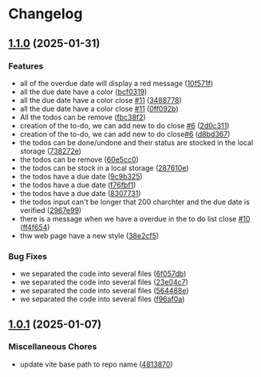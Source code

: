 # Changelog

## [1.1.0](https://github.com/maryam-amn/web_todo/compare/v1.0.1...v1.1.0) (2025-01-31)


### Features

* all of the overdue date will display a red message ([10f571f](https://github.com/maryam-amn/web_todo/commit/10f571f851c41a3e3a087d193341b7bbb3475b48))
* all the due date have a color ([bcf0319](https://github.com/maryam-amn/web_todo/commit/bcf0319731528d75df70f55c3ceaef74cabfc49c))
* all the due date have a color  close [#11](https://github.com/maryam-amn/web_todo/issues/11) ([3488778](https://github.com/maryam-amn/web_todo/commit/348877858a7749d78f323638fd802f870bc62568))
* all the due date have a color  close [#11](https://github.com/maryam-amn/web_todo/issues/11) ([0ff092b](https://github.com/maryam-amn/web_todo/commit/0ff092b6a5b19afe0d0db06e74bc166e623a02ea))
* All the todos can be remove ([fbc38f2](https://github.com/maryam-amn/web_todo/commit/fbc38f25c1fb6a46d3776a1efa3519d7c1b6bb22))
* creation of the  to-do, we can add new to do close [#6](https://github.com/maryam-amn/web_todo/issues/6) ([2d0c311](https://github.com/maryam-amn/web_todo/commit/2d0c311da3c885530ef7ec1faac4cee915818c4f))
* creation of the  to-do, we can add new to do close[#6](https://github.com/maryam-amn/web_todo/issues/6) ([d8bd367](https://github.com/maryam-amn/web_todo/commit/d8bd3674b1b5d3e47d4a813211884eb02239fd4f))
* the todos can be done/undone and their status are stocked in the local storage ([738272e](https://github.com/maryam-amn/web_todo/commit/738272ebfc0a72db4e0ba73b20d2b9ab2f312f40))
* the todos can be remove ([60e5cc0](https://github.com/maryam-amn/web_todo/commit/60e5cc06c8c6b2dc8fd4207b1dbc77a9c502f4e6))
* the todos can be stock in a local storage ([287610e](https://github.com/maryam-amn/web_todo/commit/287610e271cd1c7f0dd22da57e85e2e0bf53e817))
* the todos have a due date ([9c9b325](https://github.com/maryam-amn/web_todo/commit/9c9b325bc81a4ca984f2c8534aee4533dc2d1c21))
* the todos have a due date ([f76fbf1](https://github.com/maryam-amn/web_todo/commit/f76fbf1f46ead623c06230c6d5530cc9121dee6c))
* the todos have a due date ([8307731](https://github.com/maryam-amn/web_todo/commit/830773194db4247ee5ed7077a7803a395620e107))
* the todos input can't be longer that 200 charchter and the due date is verified ([2967e99](https://github.com/maryam-amn/web_todo/commit/2967e9904c167951150dfd639236f559b317ee98))
* there is a message when we have a overdue in the to do list close [#10](https://github.com/maryam-amn/web_todo/issues/10) ([ff4f654](https://github.com/maryam-amn/web_todo/commit/ff4f6549073a459e9bc87333c60463a8088f5cda))
* thw web page have a new style ([38e2cf5](https://github.com/maryam-amn/web_todo/commit/38e2cf53fce299a3bc5ce134c79d686c3e93d68f))


### Bug Fixes

* we separated the code into several files ([6f057db](https://github.com/maryam-amn/web_todo/commit/6f057db900d6414ee86b49e2ae562fc62a34b059))
* we separated the code into several files ([23e04c7](https://github.com/maryam-amn/web_todo/commit/23e04c7a339f38008b499c79dcf9e5ee25fd13b7))
* we separated the code into several files ([564488e](https://github.com/maryam-amn/web_todo/commit/564488e5e9b4f6ce0c70a8ad51dd1c4b73706909))
* we separated the code into several files ([f96af0a](https://github.com/maryam-amn/web_todo/commit/f96af0a41986b56dafe416aaf0a7c4987a1c0d01))

## [1.0.1](https://github.com/maryam-amn/web_todo/compare/v1.0.0...v1.0.1) (2025-01-07)


### Miscellaneous Chores

* update vite base path to repo name ([4813870](https://github.com/maryam-amn/web_todo/commit/48138701ca1248fa76339ae1f6162b4f728e567b))
